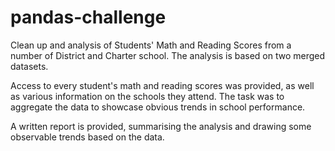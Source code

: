 # pandas-challenge
Clean up and analysis of Students' Math and Reading Scores from a number of District and Charter school. The analysis is based on two merged datasets. 

Access to every student's math and reading scores was provided, as well as various information on the schools they attend. The task was to aggregate the data to showcase obvious trends in school performance.

A written report is provided, summarising the analysis and drawing some observable trends based on the data.
